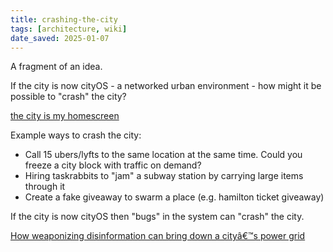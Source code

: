 ```yaml
---
title: crashing-the-city
tags: [architecture, wiki]
date_saved: 2025-01-07
---
```


A fragment of an idea.

If the city is now cityOS - a networked urban environment - how might it be possible to "crash" the city?

[the city is my homescreen](https://medium.com/dark-matter-and-trojan-horses/the-city-is-my-homescreen-317673e0f57a)

Example ways to crash the city:
- Call 15 ubers/lyfts to the same location at the same time. Could you freeze a city block with traffic on demand?
- Hiring taskrabbits to "jam" a subway station by carrying large items through it
- Create a fake giveaway to swarm a place (e.g. hamilton ticket giveaway)

If the city is now cityOS then "bugs" in the system can "crash" the city.

[How weaponizing disinformation can bring down a cityâ€™s power grid](https://journals.plos.org/plosone/article?id=10.1371/journal.pone.0236517)
